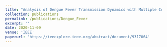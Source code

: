 ```yaml
---
title: "Analysis of Dengue Fever Transmission Dynamics with Multiple Controls: A Mathematical Approach"
collection: publications
permalink: /publications/Dengue_Fever
excerpt: ''
date: 2020-11-09
venue: 'IEEE'
paperurl: 'https://ieeexplore.ieee.org/abstract/document/9317064'
---
```







